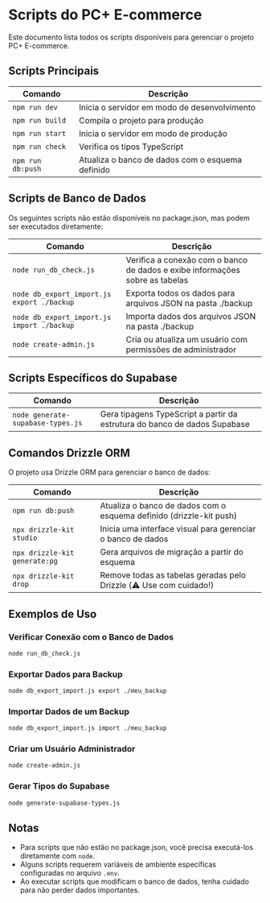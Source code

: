 # Scripts do PC+ E-commerce

Este documento lista todos os scripts disponíveis para gerenciar o projeto PC+ E-commerce.

## Scripts Principais

| Comando | Descrição |
|---------|-----------|
| `npm run dev` | Inicia o servidor em modo de desenvolvimento |
| `npm run build` | Compila o projeto para produção |
| `npm run start` | Inicia o servidor em modo de produção |
| `npm run check` | Verifica os tipos TypeScript |
| `npm run db:push` | Atualiza o banco de dados com o esquema definido |

## Scripts de Banco de Dados

Os seguintes scripts não estão disponíveis no package.json, mas podem ser executados diretamente:

| Comando | Descrição |
|---------|-----------|
| `node run_db_check.js` | Verifica a conexão com o banco de dados e exibe informações sobre as tabelas |
| `node db_export_import.js export ./backup` | Exporta todos os dados para arquivos JSON na pasta ./backup |
| `node db_export_import.js import ./backup` | Importa dados dos arquivos JSON na pasta ./backup |
| `node create-admin.js` | Cria ou atualiza um usuário com permissões de administrador |

## Scripts Específicos do Supabase

| Comando | Descrição |
|---------|-----------|
| `node generate-supabase-types.js` | Gera tipagens TypeScript a partir da estrutura do banco de dados Supabase |

## Comandos Drizzle ORM

O projeto usa Drizzle ORM para gerenciar o banco de dados:

| Comando | Descrição |
|---------|-----------|
| `npm run db:push` | Atualiza o banco de dados com o esquema definido (drizzle-kit push) |
| `npx drizzle-kit studio` | Inicia uma interface visual para gerenciar o banco de dados |
| `npx drizzle-kit generate:pg` | Gera arquivos de migração a partir do esquema |
| `npx drizzle-kit drop` | Remove todas as tabelas geradas pelo Drizzle (⚠️ Use com cuidado!) |

## Exemplos de Uso

### Verificar Conexão com o Banco de Dados

```bash
node run_db_check.js
```

### Exportar Dados para Backup

```bash
node db_export_import.js export ./meu_backup
```

### Importar Dados de um Backup

```bash
node db_export_import.js import ./meu_backup
```

### Criar um Usuário Administrador

```bash
node create-admin.js
```

### Gerar Tipos do Supabase

```bash
node generate-supabase-types.js
```

## Notas

- Para scripts que não estão no package.json, você precisa executá-los diretamente com `node`.
- Alguns scripts requerem variáveis de ambiente específicas configuradas no arquivo `.env`.
- Ao executar scripts que modificam o banco de dados, tenha cuidado para não perder dados importantes.